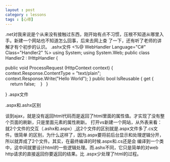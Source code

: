 ```yaml
---
layout : post
category : lessons
tags : [心得]
---
```

  .net对我来说是个从来没有接触过东西，刚开始有点不习惯，压根不知道从哪里入手。新建一个网站也不知道怎么回事，后来去网上查
了一下，还有听了老师的讲解才有个初步的认识。
  .ashx文件
  <%@ WebHandler Language="C#" Class="Handler2" %>
  using System;
  using System.Web;
  public class Handler2 : IHttpHandler {
    
  public void ProcessRequest (HttpContext context) {
  context.Response.ContentType = "text/plain";
  context.Response.Write("Hello World");
  }
  public bool IsReusable {
  get {
  &nbsp;&nbsp;&nbsp;&nbsp;return false;
  &nbsp;&nbsp;&nbsp;}
  &nbsp;&nbsp;}

  }
  .aspx文件
  
  .aspx和.ashx区别  
  
  谈到ajax，就是没有返回html代码而是返回了html里面的属性值。才实现了没有整个页面的刷新，只是里面元素的属性刷新。
   打开vs新建一个网站，从外表来看：就2个文件的交互（.ashx和.aspx）,这2个文件的区别就是.aspx文件多了.cs文件。很简单
的区别，为什么这样了，因为.aspx要将前后台显示和处理逻辑分开，所以就弄成了2个文件。其实，在最终编译的时候.aspx和.cs还是会
编译到一个类中，这中间就要设计html的一些逻辑处理。而.ashx不同，它只是简单的对web http请求的直接返回你要返回的结果。比
.aspx少处理了html的过程。
   

 
